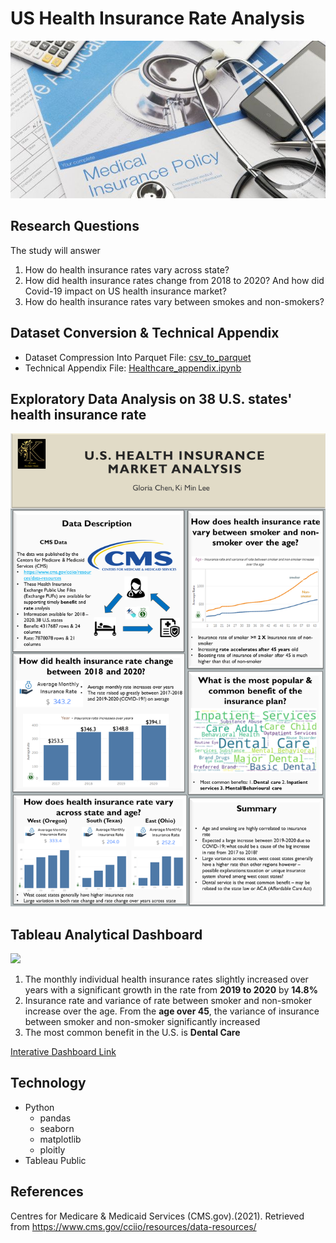 # US Health Insurance Rate Analysis
![Image](Slide4.jpeg)

## Research Questions
The study will answer
1. How do health insurance rates vary across state?
2. How did health insurance rates change from 2018 to 2020? And how did Covid-19 impact on US health insurance market?
3. How do health insurance rates vary between smokes and non-smokers?


## Dataset Conversion & Technical Appendix
* Dataset Compression Into Parquet File: [csv_to_parquet](https://github.com/kilee722/us_health_insurance_rate/blob/main/csv_to_parquet.ipynb)
* Technical Appendix File: [Healthcare_appendix.ipynb]()

##  Exploratory Data Analysis on 38 U.S. states' health insurance rate
![Image](Slide1.PNG)



## Tableau Analytical Dashboard
<div class='tableauPlaceholder' id='viz1612077613511' style='position: relative'><noscript><a href='#'><img alt=' ' src='https:&#47;&#47;public.tableau.com&#47;static&#47;images&#47;He&#47;Health_Rate_Dashboard_Complete&#47;Dashboard1&#47;1_rss.png' style='border: none' /></a></noscript><object class='tableauViz'  style='display:none;'><param name='host_url' value='https%3A%2F%2Fpublic.tableau.com%2F' /> <param name='embed_code_version' value='3' /> <param name='site_root' value='' /><param name='name' value='Health_Rate_Dashboard_Complete&#47;Dashboard1' /><param name='tabs' value='no' /><param name='toolbar' value='yes' /><param name='static_image' value='https:&#47;&#47;public.tableau.com&#47;static&#47;images&#47;He&#47;Health_Rate_Dashboard_Complete&#47;Dashboard1&#47;1.png' /> <param name='animate_transition' value='yes' /><param name='display_static_image' value='yes' /><param name='display_spinner' value='yes' /><param name='display_overlay' value='yes' /><param name='display_count' value='yes' /><param name='language' value='en' /><param name='filter' value='publish=yes' /></object></div>  

1. The monthly individual health insurance rates slightly increased over years with a significant growth in the  rate from **2019 to 2020** by **14.8%**
2. Insurance rate and variance of rate between smoker and non-smoker increase over the age. From the **age over 45**, the variance of insurance between smoker and non-smoker significantly increased
3. The most common benefit in the U.S. is **Dental Care**

[Interative Dashboard Link](https://public.tableau.com/views/Health_Rate_Dashboard_Complete/Dashboard1?:language=en&:display_count=y&publish=yes&:origin=viz_share_link)

## Technology
* Python
  * pandas
  * seaborn
  * matplotlib
  * ploitly
* Tableau Public

## References
Centres for Medicare & Medicaid Services (CMS.gov).(2021). Retrieved from https://www.cms.gov/cciio/resources/data-resources/
